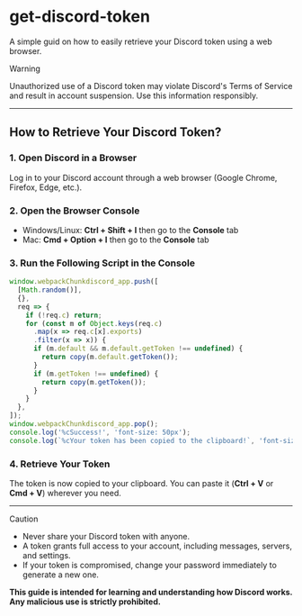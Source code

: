 # get-discord-token
A simple guid on how to easily retrieve your Discord token using a web browser.
> [!WARNING]
> Unauthorized use of a Discord token may violate Discord's Terms of Service and result in account suspension. Use this information responsibly.

---

## How to Retrieve Your Discord Token?

### 1. Open Discord in a Browser
Log in to your Discord account through a web browser (Google Chrome, Firefox, Edge, etc.).

### 2. Open the Browser Console
- Windows/Linux: **Ctrl + Shift + I** then go to the **Console** tab
- Mac: **Cmd + Option + I** then go to the **Console** tab

### 3. Run the Following Script in the Console
```javascript
window.webpackChunkdiscord_app.push([
  [Math.random()],
  {},
  req => {
    if (!req.c) return;
    for (const m of Object.keys(req.c)
      .map(x => req.c[x].exports)
      .filter(x => x)) {
      if (m.default && m.default.getToken !== undefined) {
        return copy(m.default.getToken());
      }
      if (m.getToken !== undefined) {
        return copy(m.getToken());
      }
    }
  },
]);
window.webpackChunkdiscord_app.pop();
console.log('%cSuccess!', 'font-size: 50px');
console.log(`%cYour token has been copied to the clipboard!`, 'font-size: 16px');
```

### 4. Retrieve Your Token
The token is now copied to your clipboard. You can paste it (**Ctrl + V** or **Cmd + V**) wherever you need.

---

> [!CAUTION]
> - Never share your Discord token with anyone.
> - A token grants full access to your account, including messages, servers, and settings.
> - If your token is compromised, change your password immediately to generate a new one.

**This guide is intended for learning and understanding how Discord works. Any malicious use is strictly prohibited.**

